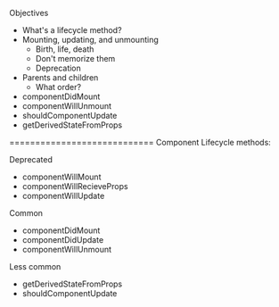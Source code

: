 Objectives
- What's a lifecycle method?
- Mounting, updating, and unmounting
  - Birth, life, death
  - Don't memorize them
  - Deprecation
- Parents and children
  - What order?
- componentDidMount
- componentWillUnmount
- shouldComponentUpdate
- getDerivedStateFromProps


============================
Component Lifecycle methods:

Deprecated
- componentWillMount
- componentWillRecieveProps
- componentWillUpdate

Common
- componentDidMount
- componentDidUpdate
- componentWillUnmount

Less common
- getDerivedStateFromProps
- shouldComponentUpdate

